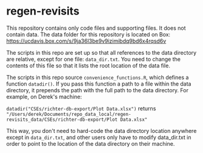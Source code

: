 # regen-revisits

This repository contains only code files and supporting files. It does not contain data. The data folder for this repository is located on Box: https://ucdavis.box.com/s/9ja36l3be9v9izimibdq9bd6x4rqsd6v

The scripts in this repo are set up so that all references to the data directory are relative, except for one file: `data_dir.txt`. You need to change the contents of this file so that it lists the root location of the data file.

The scripts in this repo source `convenience_functions.R`, which defines a function `datadir()`. If you pass this function a path to a file within the data directory, it prepends the path with the full path to the data directory. For example, on Derek's machine:

`datadir("CSEs/richter-db-export/Plot Data.xlsx")`
returns
`"/Users/derek/Documents/repo_data_local/regen-revisits_data/CSEs/richter-db-export/Plot Data.xlsx"`

This way, you don't need to hard-code the data directory location anywhere except in `data_dir.txt`, and other users only have to modify data_dir.txt in order to point to the location of the data directory on their machine.
